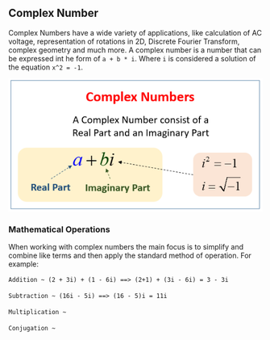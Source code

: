 ## Complex Number
Complex Numbers have a wide variety of applications, like calculation of AC voltage, representation of rotations in 2D, Discrete Fourier Transform, complex geometry and much more. A complex number is a number that can be expressed int he form of `a + b * i`. Where `i` is considered a solution of the equation `x^2 = -1`.

![Diagram1](https://github.com/Jzbonner/ProgrammingConcepts/blob/master/img-media/complex-number.png?raw=true)

### Mathematical Operations 
When working with complex numbers the main focus is to simplify and combine like terms and then apply the standard method of operation. For example:

```
Addition ~ (2 + 3i) + (1 - 6i) ==> (2+1) + (3i - 6i) = 3 - 3i

Subtraction ~ (16i - 5i) ==> (16 - 5)i = 11i 

Multiplication ~ 

Conjugation ~ 
```

